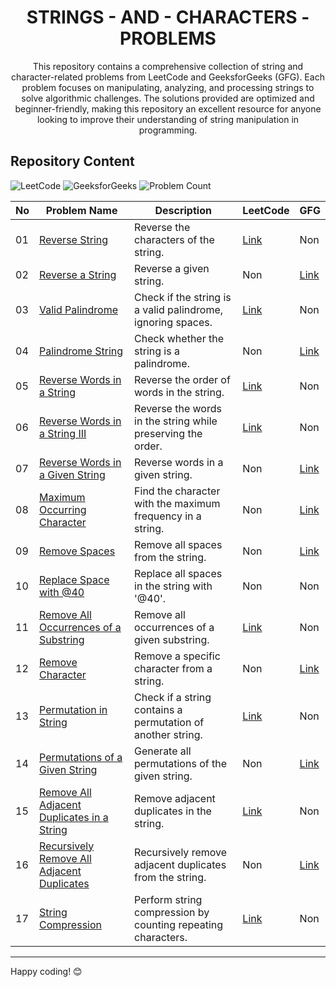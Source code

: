 <h1 align='center'>STRINGS - AND - CHARACTERS - PROBLEMS</h1>

<p align='center'>This repository contains a comprehensive collection of string and character-related problems from LeetCode and GeeksforGeeks (GFG). Each problem focuses on manipulating, analyzing, and processing strings to solve algorithmic challenges. The solutions provided are optimized and beginner-friendly, making this repository an excellent resource for anyone looking to improve their understanding of string manipulation in programming.</p>

## Repository Content

<p>
<img src="https://img.shields.io/badge/problems%20count-08-orange?logo=leetcode" alt="LeetCode">
<img src="https://img.shields.io/badge/problems%20count-08-darkgreen?logo=geeksforGeeks" alt="GeeksforGeeks">
<img src="https://img.shields.io/badge/total%20problems%20count-17-blue" alt="Problem Count"> 
</p>

| No  | Problem Name                                  | Description                                                   | LeetCode                                                               | GFG                                                                      |
| --- | --------------------------------------------- | ------------------------------------------------------------- | ----------------------------------------------------------------------------- | ------------------------------------------------------------------------------ |
| 01  | [Reverse String](https://github.com/JawadSher/DSA-LeetCode-GFG-Problems-Repository/tree/main/08%20-%20Strings%20and%20Characters%20Problems/01%20-%20Reverse%20String)                                | Reverse the characters of the string.                         | [Link](https://leetcode.com/problems/reverse-string/)                         | Non                                                                             |
| 02  | [Reverse a String](https://github.com/JawadSher/DSA-LeetCode-GFG-Problems-Repository/tree/main/08%20-%20Strings%20and%20Characters%20Problems/02%20-%20Reverse%20a%20String)                              | Reverse a given string.                                        | Non                                                                           | [Link](https://practice.geeksforgeeks.org/problems/reverse-a-string/1)          |
| 03  | [Valid Palindrome](https://github.com/JawadSher/DSA-LeetCode-GFG-Problems-Repository/tree/main/08%20-%20Strings%20and%20Characters%20Problems/03%20-%20Valid%20Pallindrome)                              | Check if the string is a valid palindrome, ignoring spaces.    | [Link](https://leetcode.com/problems/valid-palindrome/)                       | Non                                                                              |
| 04  | [Palindrome String](https://github.com/JawadSher/DSA-LeetCode-GFG-Problems-Repository/tree/main/08%20-%20Strings%20and%20Characters%20Problems/04%20-%20Pallindrome%20String)                             | Check whether the string is a palindrome.                      | Non                                                                              | [Link](https://practice.geeksforgeeks.org/problems/palindrome-string/0)         |
| 05  | [Reverse Words in a String](https://github.com/JawadSher/DSA-LeetCode-GFG-Problems-Repository/tree/main/08%20-%20Strings%20and%20Characters%20Problems/05%20-%20Reverse%20Words%20in%20a%20String)                     | Reverse the order of words in the string.                      | [Link](https://leetcode.com/problems/reverse-words-in-a-string/)              | Non                                                                              |
| 06  | [Reverse Words in a String III](https://github.com/JawadSher/DSA-LeetCode-GFG-Problems-Repository/tree/main/08%20-%20Strings%20and%20Characters%20Problems/06%20-%20Reverse%20Words%20in%20a%20String%20III)                 | Reverse the words in the string while preserving the order.    | [Link](https://leetcode.com/problems/reverse-words-in-a-string-iii/)          | Non                                                                              |
| 07  | [Reverse Words in a Given String](https://github.com/JawadSher/DSA-LeetCode-GFG-Problems-Repository/tree/main/08%20-%20Strings%20and%20Characters%20Problems/07%20-%20Reverse%20Words%20in%20a%20Given%20String)               | Reverse words in a given string.                               | Non                                                                            | [Link](https://practice.geeksforgeeks.org/problems/reverse-words-in-a-given-string/0) |
| 08  | [Maximum Occurring Character](https://github.com/JawadSher/DSA-LeetCode-GFG-Problems-Repository/tree/main/08%20-%20Strings%20and%20Characters%20Problems/08%20-%20Maximum%20Occuring%20Character)                   | Find the character with the maximum frequency in a string.     | Non                                                                             | [Link](https://practice.geeksforgeeks.org/problems/maximum-occurring-character-1587115620/1) |
| 09  | [Remove Spaces](https://github.com/JawadSher/DSA-LeetCode-GFG-Problems-Repository/tree/main/08%20-%20Strings%20and%20Characters%20Problems/09%20-%20Remove%20Spaces)                                 | Remove all spaces from the string.                             | Non                                                                             | [Link](https://practice.geeksforgeeks.org/problems/remove-spaces-1587115621/1)  |
| 10  | [Replace Space with @40](https://github.com/JawadSher/DSA-LeetCode-GFG-Problems-Repository/tree/main/08%20-%20Strings%20and%20Characters%20Problems/10%20-%20Replace%20Space%20with%20%4040)                        | Replace all spaces in the string with '@40'.                   | Non                                                                            | Non|
| 11  | [Remove All Occurrences of a Substring](https://github.com/JawadSher/DSA-LeetCode-GFG-Problems-Repository/tree/main/08%20-%20Strings%20and%20Characters%20Problems/11%20-%20Remove%20All%20Occurences%20of%20a%20Substring)         | Remove all occurrences of a given substring.                   | [Link](https://leetcode.com/problems/remove-all-occurrences-of-a-substring/)  |Non                                                                              |
| 12  | [Remove Character](https://github.com/JawadSher/DSA-LeetCode-GFG-Problems-Repository/tree/main/08%20-%20Strings%20and%20Characters%20Problems/12%20-%20Remove%20Character)                              | Remove a specific character from a string.                     | Non                                                                           | [Link](https://practice.geeksforgeeks.org/problems/remove-character-1587115621/1) |
| 13  | [Permutation in String](https://github.com/JawadSher/DSA-LeetCode-GFG-Problems-Repository/tree/main/08%20-%20Strings%20and%20Characters%20Problems/13%20-%20Permutation%20in%20String)                         | Check if a string contains a permutation of another string.    | [Link](https://leetcode.com/problems/permutation-in-string/)                  | Non                                                                             |
| 14  | [Permutations of a Given String](https://github.com/JawadSher/DSA-LeetCode-GFG-Problems-Repository/tree/main/08%20-%20Strings%20and%20Characters%20Problems/14%20-%20Permutations%20of%20a%20given%20String)                | Generate all permutations of the given string.                 | Non                                                                          | [Link](https://practice.geeksforgeeks.org/problems/permutations-of-a-given-string/0) |
| 15  | [Remove All Adjacent Duplicates in a String](https://github.com/JawadSher/DSA-LeetCode-GFG-Problems-Repository/tree/main/08%20-%20Strings%20and%20Characters%20Problems/15%20-%20Remove%20all%20adjacent%20Duplicates%20in%20a%20String)    | Remove adjacent duplicates in the string.                      | [Link](https://leetcode.com/problems/remove-all-adjacent-duplicates-in-string/)| Non                                                                              |
| 16  | [Recursively Remove All Adjacent Duplicates](https://github.com/JawadSher/DSA-LeetCode-GFG-Problems-Repository/tree/main/08%20-%20Strings%20and%20Characters%20Problems/16%20-%20Recursively%20Remove%20All%20Adjacent%20Duplicates)    | Recursively remove adjacent duplicates from the string.        | Non                                                                           | [Link](https://practice.geeksforgeeks.org/problems/recursively-remove-all-adjacent-duplicates/0) |
| 17  | [String Compression](https://github.com/JawadSher/DSA-LeetCode-GFG-Problems-Repository/tree/main/08%20-%20Strings%20and%20Characters%20Problems/17%20-%20String%20Compression)                            | Perform string compression by counting repeating characters.   | [Link](https://leetcode.com/problems/string-compression/)                     | Non                                                                              |

---
Happy coding! 😊
